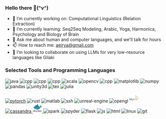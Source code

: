 ### Hello there 👋(^v^)

- 🔭 I’m currently working on: Computational Linguistics (Relation Extraction)
- 🌱 I’m currently learning: Seq2Seq Modeling, Arabic, Yoga, Harmonica, Psychology and Biology of Brain
- 💬 Ask me about human and computer languages, and we'll talk for hours
- 📫 How to reach me: aeirya@gmail.com
- 👯 I’m looking to collaborate on using LLMs for very low-resource languages like Gilaki
 
### Selected Tools and Programming Languages
<a><img src="https://cdn.jsdelivr.net/gh/devicons/devicon@latest/icons/java/java-original.svg" alt="java" width="30" height="30"/></a>
<a><img src="https://cdn.jsdelivr.net/gh/devicons/devicon@latest/icons/python/python-original.svg" alt="cpp" width="30" height="30"/></a>
<a><img src="https://cdn.jsdelivr.net/gh/devicons/devicon@latest/icons/csharp/csharp-original.svg" alt="cpp" width="30" height="30"/></a>
<a><img src="https://cdn.jsdelivr.net/gh/devicons/devicon@latest/icons/cplusplus/cplusplus-original.svg" alt="cpp" width="30" height="30"/></a>
<a><img src="https://cdn.jsdelivr.net/gh/devicons/devicon@latest/icons/scala/scala-original.svg" alt="scala" width="30" height="30" title="scala"/></a>
<a><img src="https://cdn.jsdelivr.net/gh/devicons/devicon@latest/icons/opencv/opencv-original-wordmark.svg" alt="opencv" width="30" height="30"/></a> 
<a><img src="https://cdn.jsdelivr.net/gh/devicons/devicon@latest/icons/scikitlearn/scikitlearn-original.svg" alt="cpp" width="30" height="30"/></a>
<a><img src="https://cdn.jsdelivr.net/gh/devicons/devicon@latest/icons/matplotlib/matplotlib-original.svg" alt="matplotlib" width="30" height="30" title="matplotlib"/></a>
<a><img src="https://cdn.jsdelivr.net/gh/devicons/devicon@latest/icons/numpy/numpy-original.svg" alt="numpy" width="30" height="30"/></a>
<a><img src="https://cdn.jsdelivr.net/gh/devicons/devicon@latest/icons/pandas/pandas-original.svg" alt="pandas" width="30" height="30"/></a>
<a><img src="https://cdn.jsdelivr.net/gh/devicons/devicon@latest/icons/unity/unity-original.svg" alt="unity3d" width="30" height="30"/></a>
<a><img src="https://cdn.jsdelivr.net/gh/devicons/devicon@latest/icons/tex/tex-original.svg" alt="tex" width="30" height="30" title="latex"/></a>
<a><img src="https://cdn.jsdelivr.net/gh/devicons/devicon@latest/icons/julia/julia-original-wordmark.svg" alt="julia" width="30" height="30"/></a>

<a href="https://pytorch.org"><img src="https://cdn.jsdelivr.net/gh/devicons/devicon@latest/icons/pytorch/pytorch-original.svg" alt="pytorch" width="30" height="30" title="pytorch"/></a>
<a><img src="https://cdn.jsdelivr.net/gh/devicons/devicon@latest/icons/rust/rust-original.svg" alt="rust" width="30" height="30"/></a>
<a><img src="https://cdn.jsdelivr.net/gh/devicons/devicon@latest/icons/matlab/matlab-original.svg" alt="matlab" width="30" height="30"/></a>
<a><img src="https://cdn.jsdelivr.net/gh/devicons/devicon@latest/icons/ssh/ssh-original.svg" alt="ssh" width="30" height="30" title="ssh"/></a>
<a><img src="https://cdn.jsdelivr.net/gh/devicons/devicon@latest/icons/unrealengine/unrealengine-original.svg" alt="unreal-engine" width="30" height="30"/></a>
<a><img src="https://cdn.jsdelivr.net/gh/devicons/devicon@latest/icons/opengl/opengl-original.svg" alt="opengl" width="30" height="30"/></a>
<a href="https://www.mysql.com/" target="_blank" rel="noreferrer"> <img src="https://raw.githubusercontent.com/devicons/devicon/master/icons/mysql/mysql-original-wordmark.svg" alt="mysql" width="30" height="30"/> </a>
<a href="https://cassandra.apache.org/" target="_blank" rel="noreferrer"> <img src="https://www.vectorlogo.zone/logos/apache_cassandra/apache_cassandra-icon.svg" alt="cassandra" width="30" height="30"/> </a> 
<a href="https://www.docker.com/" target="_blank" rel="noreferrer"> <img src="https://raw.githubusercontent.com/devicons/devicon/master/icons/docker/docker-original-wordmark.svg" alt="docker" width="30" height="30"/> </a>
<a><img src="https://cdn.jsdelivr.net/gh/devicons/devicon@latest/icons/apachespark/apachespark-original.svg" alt="spark" title="spark" width="30" height="30"/></a>
<a><img src="https://cdn.jsdelivr.net/gh/devicons/devicon@latest/icons/spyder/spyder-original.svg" alt="spyder" width="30" height="30" title="spyder"/></a>
<a><img src="https://cdn.jsdelivr.net/gh/devicons/devicon@latest/icons/flask/flask-original.svg" alt="flask" width="30" height="30" title="flask"/></a>
<a><img src="https://cdn.jsdelivr.net/gh/devicons/devicon@latest/icons/javascript/javascript-original.svg" alt="js" width="30" height="30"/></a>
<a><img src="https://cdn.jsdelivr.net/gh/devicons/devicon@latest/icons/html5/html5-original.svg" alt="html" width="30" height="30"/></a>
<a><img src="https://cdn.jsdelivr.net/gh/devicons/devicon@latest/icons/linux/linux-original.svg" alt="linux" width="30" height="30"/></a>
<a><img src="https://cdn.jsdelivr.net/gh/devicons/devicon@latest/icons/git/git-original.svg" alt="git" width="30" height="30" title="git"/></a>

<!--
- 🔭 I’m currently working on: my behavior :))
- 🌱 I’m currently learning: julia, rust, japanese

- ⚡ Fun fact: it has been estimated that 20 million Japanese can play shogi, of which perhaps 1 million are active players
- 👷 working in: a secret cool organization which doesn't even exist 🥼😕
-->

<!--
**aeirya/aeirya** is a ✨ _special_ ✨ repository because its `README.md` (this file) appears on your GitHub profile.

Here are some ideas to get you started:

- 🔭 I’m currently working on ...
- 🌱 I’m currently learning ...
- 👯 I’m looking to collaborate on ...
- 🤔 I’m looking for help with ...
- 💬 Ask me about ...
- 📫 How to reach me: ...
- 😄 Pronouns: ...
- ⚡ Fun fact: ...
-->

<!-- 
Credits:
I got the style of my tools and languages part from:
https://github.com/mohammadhasanii/mohammadhasanii
 -->
